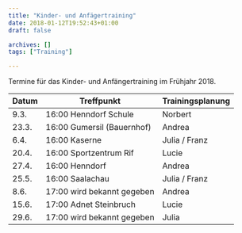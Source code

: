 ```yaml
---
title: "Kinder- und Anfägertraining"
date: 2018-01-12T19:52:43+01:00
draft: false

archives: []
tags: ["Training"]

---
```


Termine für das Kinder- und Anfängertraining im Frühjahr 2018.

<!--more-->

Datum | Treffpunkt | Trainingsplanung
--- | --- | ---
9.3. | 16:00 Henndorf Schule | Norbert
23.3. | 16:00 Gumersil (Bauernhof) | Andrea
6.4. | 16:00 Kaserne | Julia / Franz
20.4. | 16:00 Sportzentrum Rif | Lucie
27.4. | 16:00 Henndorf | Andrea
25.5. | 16:00 Saalachau | Julia / Franz
8.6. | 17:00 wird bekannt gegeben | Andrea
15.6. | 17:00 Adnet Steinbruch | Lucie
29.6. | 17:00 wird bekannt gegeben | Julia
